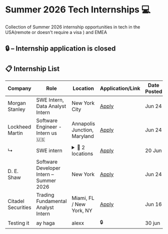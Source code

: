 # Summer 2026 Tech Internships 💻

Collection of Summer 2026 internship opportunities in tech in the USA(remote or doesn't require a visa ) and EMEA
 
🔒 – Internship application is closed  
---

## 📋 Internship List

| Company           | Role                                           | Location                        | Application/Link | Date Posted |
|------------------|------------------------------------------------|----------------------------------|------------------|-------------|
| Morgan Stanley   | SWE Intern, Data Analyst Intern                | New York City                    | [Apply](#)       | Jun 24      |
| Lockheed Martin  | Software Engineer - Intern us 🇺🇸              | Annapolis Junction, Maryland     | [Apply](#)       | Jun 24      |
| ↳                | SWE intern 	                                  | <details><summary>🔽 2 locations</summary>Berlin<br>Zurich</details> | [Apply](#) | 20 Jun |
| D. E. Shaw       | Software Developer Intern – Summer 2026        | New York                         | [Apply](#)       | Jun 24      |
| Citadel Securities| Trading Fundamental Analyst Intern             | Miami, FL / New York, NY         | [Apply](#)       | Jun 16      |
| Testing it        | ay haga                                        | alexx                            |  🔒             |  30 jun      |

